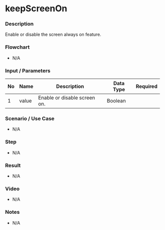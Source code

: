 # keepScreenOn

### Description

Enable or disable the screen always on feature.

### Flowchart

- N/A

<!--![Flowchart](componentValue-flowchart.png?raw=true)-->

### Input / Parameters

| No | Name | Description | Data Type | Required |
| ------ | ------ | ------ |------ | ------ |
| 1 | value | Enable or disable screen on. | Boolean |   |

### Scenario / Use Case

- N/A

### Step

- N/A

### Result

- N/A

### Video

- N/A

### Notes

- N/A